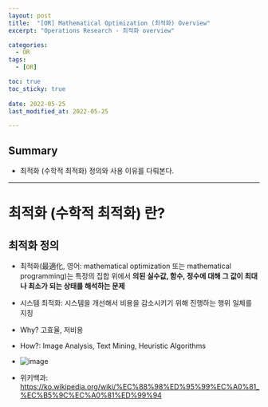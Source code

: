 ```yaml
---
layout: post
title:  "[OR] Mathematical Optimization (최적화) Overview"
excerpt: "Operations Research - 최적화 overview"

categories:
  - OR
tags:
  - [OR]

toc: true
toc_sticky: true
 
date: 2022-05-25
last_modified_at: 2022-05-25

---
```


## Summary
* 최적화 (수학적 최적화) 정의와 사용 이유를 다뤄본다. 

---

# 최적화 (수학적 최적화) 란?
## 최적화 정의
* 최적화(最適化, 영어: mathematical optimization 또는 mathematical programming)는 특정의 집합 위에서 **의된 실수값, 함수, 정수에 대해 그 값이 최대나 최소가 되는 상태를 해석하는 문제**
* 시스템 최적화: 시스템을 개선해서 비용을 감소시키기 위해 진행하는 행위 일체를 지칭
* Why? 고효율, 저비용
* How?: Image Analysis, Text Mining, Heuristic Algorithms

* ![image](https://user-images.githubusercontent.com/98376833/170188005-263f5d3a-f384-4a49-a564-7cf246a98b99.png)
* 위키백과: https://ko.wikipedia.org/wiki/%EC%88%98%ED%95%99%EC%A0%81_%EC%B5%9C%EC%A0%81%ED%99%94
